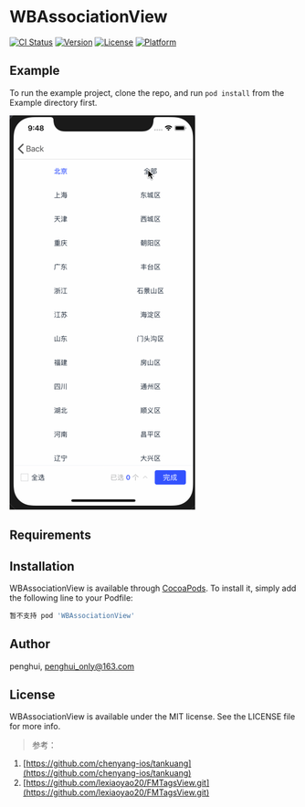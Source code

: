 # WBAssociationView

[![CI Status](https://img.shields.io/travis/penghui8/WBAssociationView.svg?style=flat)](https://travis-ci.org/penghui8/WBAssociationView)
[![Version](https://img.shields.io/cocoapods/v/WBAssociationView.svg?style=flat)](https://cocoapods.org/pods/WBAssociationView)
[![License](https://img.shields.io/cocoapods/l/WBAssociationView.svg?style=flat)](https://cocoapods.org/pods/WBAssociationView)
[![Platform](https://img.shields.io/cocoapods/p/WBAssociationView.svg?style=flat)](https://cocoapods.org/pods/WBAssociationView)

## Example

To run the example project, clone the repo, and run `pod install` from the Example directory first.

![效果显示](https://github.com/huipengo/WBAssociationView/blob/master/association.gif)

## Requirements

## Installation

WBAssociationView is available through [CocoaPods](https://cocoapods.org). To install
it, simply add the following line to your Podfile:

```ruby
暂不支持 pod 'WBAssociationView'
```

## Author

penghui, penghui_only@163.com

## License

WBAssociationView is available under the MIT license. See the LICENSE file for more info.

> 参考：</br>
1. [https://github.com/chenyang-ios/tankuang](https://github.com/chenyang-ios/tankuang) </br>
2. [https://github.com/lexiaoyao20/FMTagsView.git](https://github.com/lexiaoyao20/FMTagsView.git) </br>
